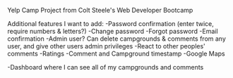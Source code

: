 Yelp Camp Project from Colt Steele's Web Developer Bootcamp

Additional features I want to add:
-Password confirmation (enter twice, require numbers & letters?)
-Change password
-Forgot password
-Email confirmation
-Admin user? Can delete campgrounds & comments from any user, and give other users admin privileges
-React to other peoples' comments
-Ratings
-Comment and Campground timestamp
-Google Maps

-Dashboard where I can see all of my campgrounds and comments